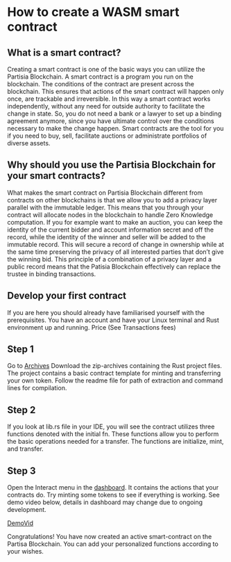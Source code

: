 # How to create a WASM smart contract


## What is a smart contract?

Creating a smart contract is one of the basic ways you can utilize the Partisia Blockchain. A smart contract is a program you run on the blockchain. The conditions of the contract are present across the blockchain. This ensures that actions of the smart contract will happen only once, are trackable and irreversible. In this way a smart contract works independently, without any need for outside authority to facilitate the change in state. So, you do not need a bank or a lawyer to set up a binding agreement anymore, since you have ultimate control over the conditions necessary to make the change happen. Smart contracts are the tool for you if you need to buy, sell, facilitate auctions or administrate portfolios of diverse assets.

## Why should you use the Partisia Blockchain for your smart contracts?

What makes the smart contract on Partisia Blockchain different from contracts on other blockchains is that we allow you to add a privacy layer parallel with the immutable ledger. This means that you through your contract will allocate nodes in the blockchain to handle Zero Knowledge computation. If you for example want to make an auction, you can keep the identity of the current bidder and account information secret and off the record, while the identity of the winner and seller will be added to the immutable record. This will secure a record of change in ownership while at the same time preserving the privacy of all interested parties that don’t give the winning bid. This principle of a combination of a privacy layer and a public record means that the Patisia Blockchain effectively can replace the trustee in binding transactions.

## Develop your first contract
 
If you are here you should already have familiarised yourself with the prerequisites. 
You have an account and have your Linux terminal and Rust environment up and running.
Price (See Transactions fees)

## Step 1

Go to [Archives](https://partisiablockchain.gitlab.io/documentation/index.html)
Download the zip-archives containing the Rust project files. The project contains a basic contract template for minting and transferring your own token. Follow the readme file for path of extraction and command lines for compilation.

## Step 2

If you look at lib.rs file in your IDE, you will see the contract utilizes three functions denoted with the initial fn. These functions allow you to perform the basic operations needed for a transfer. The functions are initialize, mint, and transfer.

## Step 3

Open the Interact menu in the [dashboard](https://dashboard.partisiablockchain.com/wallet/voting_contracts). It contains the actions that your contracts do. Try minting some tokens to see if everything is working.
See demo video below, details in dashboard may change due to ongoing development.

[DemoVid](https://youtu.be/qV2grtWDxUE)


Congratulations! You have now created an active smart-contract on the Partisa Blockchain. You can add your personalized functions according to your wishes.  

